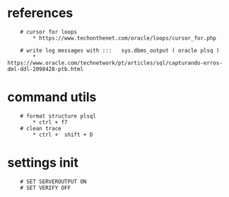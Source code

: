 # references
```	
	# cursor for loops
		* https://www.techonthenet.com/oracle/loops/cursor_for.php
	
	# write log messages with :::   sys.dbms_output ( oracle plsq )
		* https://www.oracle.com/technetwork/pt/articles/sql/capturando-erros-dml-ddl-2098428-ptb.html
```
# command utils 
```
	# format structure plsql 
		* ctrl + f7
	# clean trace
		* ctrl +  shift + D
```

# settings init
```
	# SET SERVEROUTPUT ON
	# SET VERIFY OFF
```
